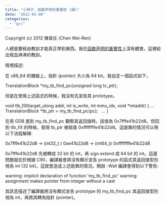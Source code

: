 ```yaml
---
title: "小例子，函数声明的重要性 (續)"
date: "2012-03-08"
categories: 
  - "gcc"
---
```


Copyright (c) 2012 陳韋任 (Chen Wei-Ren)

人總是要經由教訓才能真正學到東西。我在[函数声明的重要性](http://www.hellogcc.org/archives/310)上深有體會。這裡給出我血淋淋的教訓。

情境描述:

在 x86\_64 的機器上，指針 (pointer) 大小為 64 bit。我自定一個函式如下，

  TranslationBlock \*my\_tb\_find\_pc(unsigned long tc\_ptr);

但是在使用上述函式的時候，我沒有先宣告其 prototype。

void tlb\_fill(target\_ulong addr, int is\_write, int mmu\_idx, void \*retaddr)
{
         ...
 
    TranslationBlock \*tb\_ptr \= my\_tb\_find\_pc(pc);
 
         ...
}

在用 GDB 進到 my\_tb\_find\_pc 觀察其返回值時，該值為 0x7fffe41b22d8。但回到 tlb\_fill 的時候，發現 tb\_ptr 被賦值 0xffffffffe41b22d8。這詭異的情況可以用以下流程解釋:

  0x7fffe41b22d8 -> (int32\_t ) 0xe41b22d8 -> (int64\_t) 0xffffffffe41b22d8

0x7fffe41b22d8 先被轉成 32 bit 的 int，再 sign extend 成 64 bit 的 int。這邊問題就在於根據 C90，編譯器會將沒有顯示宣告 prototype 的函式其返回值型別視為 int (32 bit)。這就會造成上述詭異的情況。開啟 -Wall 編譯會得到以下警告:

  warning: implicit declaration of function 'my\_tb\_find\_pc'
  warning: assignment makes pointer from integer without a cast

其訊息描述了編譯器將沒有顯式宣告 prototype 的 my\_tb\_find\_pc 其返回值型別視為 int，再將其轉為指針 (pointer)。
